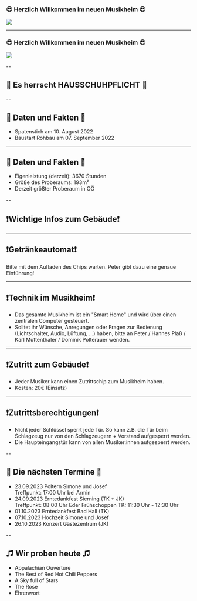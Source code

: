 ### 😍 Herzlich Willkommen im neuen Musikheim 😍
![](https://mvhilbern.at/images/headers/Gesamtfoto-2-Kopie.jpg)

---
### 😍 Herzlich Willkommen im neuen Musikheim 😍
![](https://mvhilbern.at/images/slider/Jugendkapelle%202022.jpg)

--

## 👟 Es herrscht HAUSSCHUHPFLICHT 👟

--

## 🏡 Daten und Fakten 🏡

* Spatenstich am 10. August 2022
* Baustart Rohbau am 07. September 2022

---

## 🏡 Daten und Fakten 🏡

* Eigenleistung (derzeit): 3670 Stunden
* Größe des Proberaums: 193m²
* Derzeit größter Proberaum in OÖ

--

## ❗Wichtige Infos zum Gebäude❗

---

## ❗Getränkeautomat❗

Bitte mit dem Aufladen des Chips warten. Peter gibt dazu eine genaue Einführung!

---

## ❗Technik im Musikheim❗
* Das gesamte Musikheim ist ein "Smart Home" und wird über einen zentralen Computer gesteuert.
* Solltet ihr Wünsche, Anregungen oder Fragen zur Bedienung (Lichtschalter, Audio, Lüftung, ...) haben, bitte an Peter / Hannes Plaß / Karl Muttenthaler / Dominik Polterauer wenden.

---

## ❗Zutritt zum Gebäude❗

* Jeder Musiker kann einen Zutrittschip zum Musikheim haben.
* Kosten: 20€ (Einsatz)

---

## ❗Zutrittsberechtigungen❗

* Nicht jeder Schlüssel sperrt jede Tür. So kann z.B. die Tür beim Schlagzeug nur von den Schlagzeugern + Vorstand aufgesperrt werden.
* Die Haupteingangstür kann von allen Musiker:innen aufgesperrt werden.

--

## 📆 Die nächsten Termine 📆

* 23.09.2023 Poltern Simone und Josef  
Treffpunkt: 17:00 Uhr bei Armin
* 24.09.2023 Erntedankfest Sierning (TK + JK)  
Treffpunkt: 08:00 Uhr Eder
Frühschoppen TK: 11:30 Uhr - 12:30 Uhr
* 01.10.2023 Erntedankfest Bad Hall (TK)
* 07.10.2023 Hochzeit Simone und Josef  
* 26.10.2023 Konzert Gästezentrum (JK)  

--

## ♫ Wir proben heute ♫

* Appalachian Ouverture
* The Best of Red Hot Chili Peppers
* A Sky full of Stars
* The Rose
* Ehrenwort
